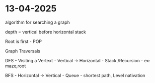# 13-04-2025

algorithm for searching a graph

depth = vertical before horizontal stack

Root is first - POP

Graph Traversals

DFS - Visiting a Vertext - Vertical -> Horizontal - Stack /Recursion - ex: maze,root

BFS - Horizontal -> Vertical - Queue - shortest path, Level nativation
